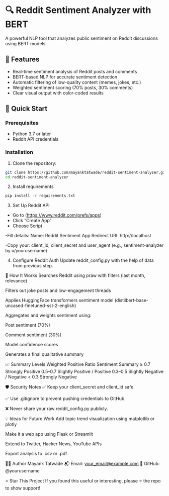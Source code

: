 # 🔍 Reddit Sentiment Analyzer with BERT
A powerful NLP tool that analyzes public sentiment on Reddit discussions using BERT models.

## 🌟 Features

- Real-time sentiment analysis of Reddit posts and comments
- BERT-based NLP for accurate sentiment detection
- Automatic filtering of low-quality content (memes, jokes, etc.)
- Weighted sentiment scoring (70% posts, 30% comments)
- Clear visual output with color-coded results

## 🚀 Quick Start

### Prerequisites
- Python 3.7 or later
- Reddit API credentials

### Installation
1. Clone the repository:
```bash
git clone https://github.com/mayanktatwade/reddit-sentiment-analyzer.git
cd reddit-sentiment-analyzer
```
2. Install requirements
```bash
pip install -r requirements.txt
```
3. Set Up Reddit API
- Go to (https://www.reddit.com/prefs/apps)
- Click “Create App”
- Choose Script

-Fill details:
  Name: Reddit Sentiment App
  Redirect URI: http://localhost
  
-Copy your:
  client_id, client_secret and user_agent (e.g., sentiment-analyzer by u/yourusername)

4. Configure Reddit Auth
Update reddit_config.py with the help of data from previous step.

🧠 How It Works
Searches Reddit using praw with filters (last month, relevance)

Filters out joke posts and low-engagement threads

Applies HuggingFace transformers sentiment model (distilbert-base-uncased-finetuned-sst-2-english)

Aggregates and weights sentiment using:

Post sentiment (70%)

Comment sentiment (30%)

Model confidence scores

Generates a final qualitative summary

📈 Summary Levels
Weighted Positive Ratio	Sentiment Summary
≥ 0.7	Strongly Positive
0.5–0.7	Slightly Positive / Positive
0.3–0.5	Slightly Negative / Negative
< 0.3	Strongly Negative

🛡 Security Notes
✅ Keep your client_secret and client_id safe.

✅ Use .gitignore to prevent pushing credentials to GitHub.

❌ Never share your raw reddit_config.py publicly.

💡 Ideas for Future Work
Add topic trend visualization using matplotlib or plotly

Make it a web app using Flask or Streamlit

Extend to Twitter, Hacker News, YouTube APIs

Export analysis to .csv or .pdf

🧑‍💻 Author
Mayank Tatwade
📬 Email: your_email@example.com
🔗 GitHub: @yourusername

⭐️ Star This Project
If you found this useful or interesting, please ⭐️ the repo to show support!
